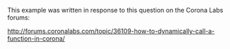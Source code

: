 This example was written in response to this question on the Corona Labs forums:

http://forums.coronalabs.com/topic/36109-how-to-dynamically-call-a-function-in-corona/

